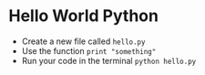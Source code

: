 # Hello World Python

* Create a new file called `hello.py`
* Use the function `print "something"` 
* Run your code in the terminal `python hello.py`